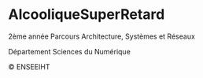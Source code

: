 # AlcooliqueSuperRetard

2ème année
Parcours Architecture, Systèmes et Réseaux

Département Sciences du Numérique

© ENSEEIHT
